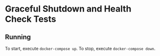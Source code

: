 # Graceful Shutdown and Health Check Tests

## Running
To start, execute `docker-compose up`. To stop, execute `docker-compose down`.
